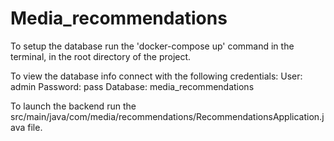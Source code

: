 # Media_recommendations

To setup the database run the 'docker-compose up' command in the terminal, in the root directory of the project.

To view the database info connect with the following credentials:
User: admin
Password: pass
Database: media_recommendations

To launch the backend run the src/main/java/com/media/recommendations/RecommendationsApplication.java file.
